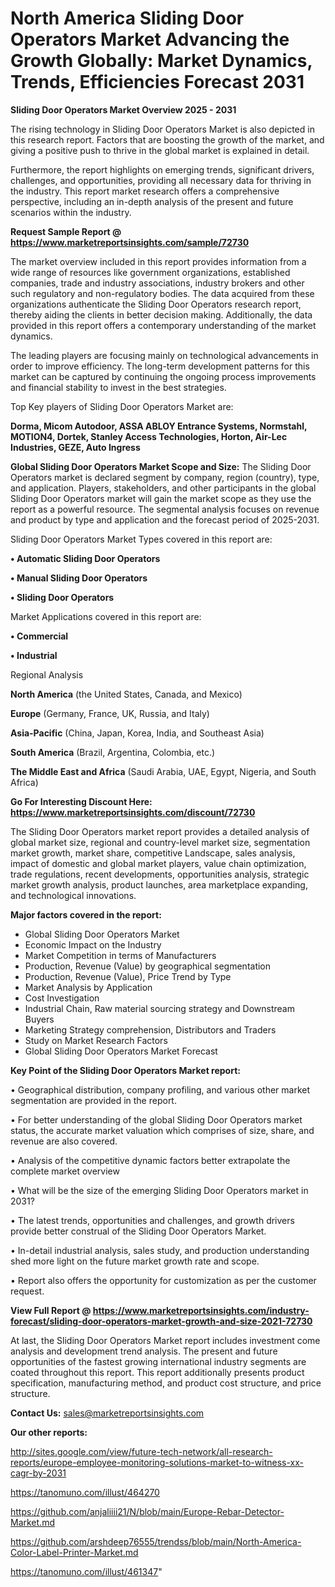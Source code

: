 # North America Sliding Door Operators Market Advancing the Growth Globally: Market Dynamics, Trends, Efficiencies Forecast 2031

<Strong> Sliding Door Operators Market Overview 2025 - 2031</strong>

The rising technology in Sliding Door Operators Market is also depicted in this research report. Factors that are boosting the growth of the market, and giving a positive push to thrive in the global market is explained in detail.

Furthermore, the report highlights on emerging trends, significant drivers, challenges, and opportunities, providing all necessary data for thriving in the industry. This report market research offers a comprehensive perspective, including an in-depth analysis of the present and future scenarios within the industry.

<strong>Request Sample Report @ <a href=https://www.marketreportsinsights.com/sample/72730>https://www.marketreportsinsights.com/sample/72730</a></strong>

The market overview included in this report provides information from a wide range of resources like government organizations, established companies, trade and industry associations, industry brokers and other such regulatory and non-regulatory bodies. The data acquired from these organizations authenticate the Sliding Door Operators research report, thereby aiding the clients in better decision making. Additionally, the data provided in this report offers a contemporary understanding of the market dynamics.

The leading players are focusing mainly on technological advancements in order to improve efficiency. The long-term development patterns for this market can be captured by continuing the ongoing process improvements and financial stability to invest in the best strategies.

Top Key players of Sliding Door Operators Market are:

<strong>Dorma, Micom Autodoor, ASSA ABLOY Entrance Systems, Normstahl, MOTION4, Dortek, Stanley Access Technologies, Horton, Air-Lec Industries, GEZE, Auto Ingress</strong>

<strong><b>Global Sliding Door Operators Market Scope and Size:</b></strong>
The Sliding Door Operators market is declared segment by company, region (country), type, and application. Players, stakeholders, and other participants in the global Sliding Door Operators market will gain the market scope as they use the report as a powerful resource. The segmental analysis focuses on revenue and product by type and application and the forecast period of 2025-2031.

Sliding Door Operators Market Types covered in this report are:

<strong>• Automatic Sliding Door Operators

• Manual Sliding Door Operators

• Sliding Door Operators</strong>

Market Applications covered in this report are:

<strong>• Commercial

• Industrial</strong> 

Regional Analysis

<strong>North America</strong> (the United States, Canada, and Mexico)

<strong>Europe</strong> (Germany, France, UK, Russia, and Italy)

<strong>Asia-Pacific</strong> (China, Japan, Korea, India, and Southeast Asia)

<strong>South America</strong> (Brazil, Argentina, Colombia, etc.)

<strong>The Middle East and Africa</strong> (Saudi Arabia, UAE, Egypt, Nigeria, and South Africa)

<strong>Go For Interesting Discount Here: <a href=https://www.marketreportsinsights.com/discount/72730>https://www.marketreportsinsights.com/discount/72730</a></strong>

The Sliding Door Operators market report provides a detailed analysis of global market size, regional and country-level market size, segmentation market growth, market share, competitive Landscape, sales analysis, impact of domestic and global market players, value chain optimization, trade regulations, recent developments, opportunities analysis, strategic market growth analysis, product launches, area marketplace expanding, and technological innovations.

<strong><b>Major factors covered in the report:</b></strong>
<ul>
  <li>Global Sliding Door Operators Market </li>
  <li>Economic Impact on the Industry</li>
  <li>Market Competition in terms of Manufacturers</li>
  <li>Production, Revenue (Value) by geographical segmentation</li>
  <li>Production, Revenue (Value), Price Trend by Type</li>
  <li>Market Analysis by Application</li>
  <li>Cost Investigation</li>
  <li>Industrial Chain, Raw material sourcing strategy and Downstream Buyers</li>
  <li>Marketing Strategy comprehension, Distributors and Traders</li>
  <li>Study on Market Research Factors</li>
  <li>Global Sliding Door Operators Market Forecast</li>
</ul>

<strong><b>Key Point of the Sliding Door Operators Market report:</b></strong>

• Geographical distribution, company profiling, and various other market segmentation are provided in the report.

• For better understanding of the global Sliding Door Operators market status, the accurate market valuation which comprises of size, share, and revenue are also covered.

• Analysis of the competitive dynamic factors better extrapolate the complete market overview

• What will be the size of the emerging Sliding Door Operators market in 2031?

• The latest trends, opportunities and challenges, and growth drivers provide better construal of the Sliding Door Operators Market.

• In-detail industrial analysis, sales study, and production understanding shed more light on the future market growth rate and scope.

• Report also offers the opportunity for customization as per the customer request.

<strong><b>View Full Report @ <a href=https://www.marketreportsinsights.com/industry-forecast/sliding-door-operators-market-growth-and-size-2021-72730>https://www.marketreportsinsights.com/industry-forecast/sliding-door-operators-market-growth-and-size-2021-72730</a></b></strong>


At last, the Sliding Door Operators Market report includes investment come analysis and development trend analysis. The present and future opportunities of the fastest growing international industry segments are coated throughout this report. This report additionally presents product specification, manufacturing method, and product cost structure, and price structure.

<strong>Contact Us:</strong>
sales@marketreportsinsights.com

<strong>Our other reports:</strong>

<a href=http://sites.google.com/view/future-tech-network/all-research-reports/europe-employee-monitoring-solutions-market-to-witness-xx-cagr-by-2031>http://sites.google.com/view/future-tech-network/all-research-reports/europe-employee-monitoring-solutions-market-to-witness-xx-cagr-by-2031</a>

<a href=https://tanomuno.com/illust/464270>https://tanomuno.com/illust/464270</a>

<a href=https://github.com/anjaliiii21/N/blob/main/Europe-Rebar-Detector-Market.md>https://github.com/anjaliiii21/N/blob/main/Europe-Rebar-Detector-Market.md</a>

<a href=https://github.com/arshdeep76555/trendss/blob/main/North-America-Color-Label-Printer-Market.md>https://github.com/arshdeep76555/trendss/blob/main/North-America-Color-Label-Printer-Market.md</a>

<a href=https://tanomuno.com/illust/461347>https://tanomuno.com/illust/461347</a>"
